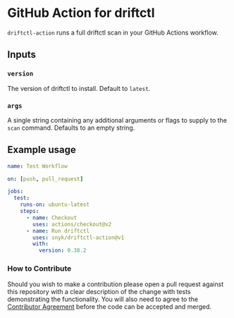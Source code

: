 # GitHub Action for driftctl

`driftctl-action` runs a full driftctl scan in your GitHub Actions workflow.

## Inputs

### `version`

The version of driftctl to install. Default to `latest`.

### `args`

A single string containing any additional arguments or flags to supply to the `scan` command. Defaults to an empty string.

## Example usage

```yml
name: Test Workflow

on: [push, pull_request]

jobs:
  test:
    runs-on: ubuntu-latest
    steps:
      - name: Checkout
        uses: actions/checkout@v2
      - name: Run driftctl
        uses: snyk/driftctl-action@v1
        with:
          version: 0.38.2
```

### How to Contribute

Should you wish to make a contribution please open a pull request against this repository with a clear description of the change with tests demonstrating the functionality.
You will also need to agree to the [Contributor Agreement](https://gist.github.com/snyksec/201fc2fd188b4a68973998ec30b57686) before the code can be accepted and merged.
